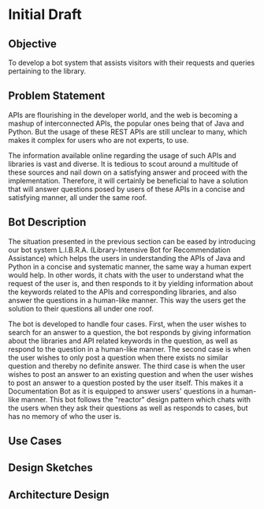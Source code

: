 # Initial Draft 

## Objective 
To develop a bot system that assists visitors with their requests and queries pertaining to the library. 
## Problem Statement  
APIs are flourishing in the developer world, and the web is becoming a mashup of interconnected APIs, the popular ones being that of Java and Python. But the usage of these REST APIs are still unclear to many, which makes it complex for users who are not experts, to use. 

The information available online regarding the usage of such APIs and libraries is vast and diverse. It is tedious to scout around a multitude of these sources and nail down on a satisfying answer and proceed with the implementation. Therefore, it will certainly be beneficial to have a solution that will answer questions posed by users of these APIs in a concise and satisfying manner, all under the same roof.  

## Bot Description

The situation presented in the previous section can be eased by introducing our bot system L.I.B.R.A. (Library-Intensive Bot for Recommendation Assistance) which helps the users in understanding the APIs of Java and Python in a concise and systematic manner, the same way a human expert would help. In other words, it chats with the user to understand what the request of the user is, and then responds to it by yielding information about the keywords related to the APIs and corresponding libraries, and also answer the questions in a human-like manner. This way the users get the solution to their questions all under one roof.
 
The bot is developed to handle four cases. First, when the user wishes to search for an answer to a question, the bot responds by giving information about the libraries and API related keywords in the question, as well as respond to the question in a human-like manner. The second case is when the user wishes to only post a question when there exists no similar question and thereby no definite answer. The third case is when the user wishes to post an answer to an existing question and when the user wishes to post an answer to a question posted by the user itself. This makes it a Documentation Bot as it is equipped to answer users' questions in a human-like manner. This bot follows the "reactor" design pattern which chats with the users when they ask their questions as well as responds to cases, but has no memory of who the user is.



## Use Cases 
## Design Sketches 
## Architecture Design 


